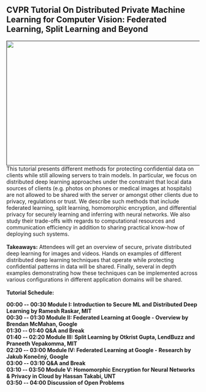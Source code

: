 ## CVPR Tutorial On Distributed Private Machine Learning for Computer Vision: Federated Learning, Split Learning and Beyond

<a href=""><img src="nopeekcvpr.github.io/title.png" align="left" height="325" width="600"> </a>

This tutorial presents different methods for protecting confidential data on clients
while still allowing servers to train models. In particular, we focus on distributed deep learning
approaches under the constraint that local data sources of clients (e.g. photos on phones or
medical images at hospitals) are not allowed to be shared with the server or amongst other
clients due to privacy, regulations or trust. We describe such methods that include federated
learning, split learning, homomorphic encryption, and differential privacy for securely learning
and inferring with neural networks. We also study their trade-offs with regards to computational
resources and communication efficiency in addition to sharing practical know-how of deploying
such systems. 
<br/><br/>
**Takeaways:** Attendees will get an overview of secure, private distributed deep learning for
images and videos. Hands on examples of different distributed deep learning techniques that
operate while protecting confidential patterns in data will be shared. Finally, several in depth
examples demonstrating how these techniques can be implemented across various
configurations in different application domains will be shared.
<br/><br/>
**Tutorial Schedule:**

**00:00 -- 00:30 Module I: Introduction to Secure ML and Distributed Deep Learning by
Ramesh Raskar, MIT <br/>
00:30 -- 01:30 Module II: Federated Learning at Google - Overview by
Brendan McMahan, Google <br/>
01:30 -- 01:40 Q&A and Break<br/>
01:40 -- 02:20 Module III: Split Learning by
Otkrist Gupta, LendBuzz and Praneeth Vepakomma, MIT<br/>
02:20 -- 03:00 Module IV: Federated Learning at Google - Research by
Jakub Konečný, Google<br/>
03:00 -- 03:10 Q&A and Break<br/>
03:10 -- 03:50 Module V:  Homomorphic Encryption for Neural Networks & Privacy in Cloud by
Hassan Takabi, UNT <br/>
03:50 -- 04:00 Discussion of Open Problems <br/>**
